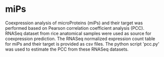 # miPs
Coexpression analysis of microProteins (miPs) and their target was performed based on Pearson correlation coefficient analysis (PCC). RNASeq dataset from rice anatomical samples were used as source for coexpression prediction. The RNASeq normalized expression count table for miPs and their target is provided as csv files. The python script 'pcc.py' was used to estimate the PCC from these RNASeq datasets.
